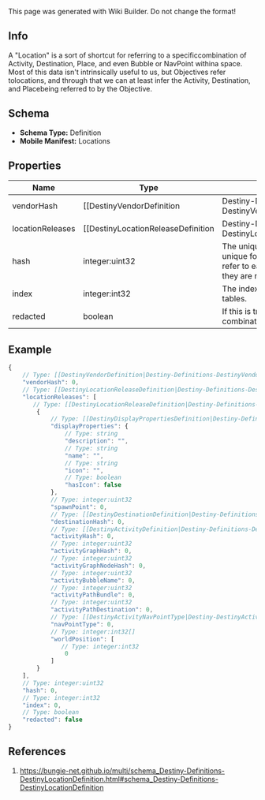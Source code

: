 <span class="wiki-builder">This page was generated with Wiki Builder. Do not change the format!</span>

## Info
A &quot;Location&quot; is a sort of shortcut for referring to a specificcombination of Activity, Destination, Place, and even Bubble or NavPoint withina space. Most of this data isn't intrinsically useful to us, but Objectives refer tolocations, and through that we can at least infer the Activity, Destination, and Placebeing referred to by the Objective.

## Schema
* **Schema Type:** Definition
* **Mobile Manifest:** Locations

## Properties
Name | Type | Description
---- | ---- | -----------
vendorHash | [[DestinyVendorDefinition|Destiny-Definitions-DestinyVendorDefinition]]:ManifestDefinition:integer:uint32 | If the location has a Vendor on it, this is the hash identifier for that Vendor.Look them up with DestinyVendorDefinition.
locationReleases | [[DestinyLocationReleaseDefinition|Destiny-Definitions-DestinyLocationReleaseDefinition]]:Definition[] | A Location may refer to different specific spots in the world based on the world's current state.This is a list of those potential spots, and the data we can use at runtime to determinewhich one of the spots is the currently valid one.
hash | integer:uint32 | The unique identifier for this entity.  Guaranteed to be unique for the type of entity, but not globally. When entities refer to each other in Destiny content, it is this hash that they are referring to.
index | integer:int32 | The index of the entity as it was found in the investment tables.
redacted | boolean | If this is true, then there is an entity with this identifier/type combination, but BNet isnot yet allowed to show it.  Sorry!

## Example
```javascript
{
    // Type: [[DestinyVendorDefinition|Destiny-Definitions-DestinyVendorDefinition]]:ManifestDefinition:integer:uint32
    "vendorHash": 0,
    // Type: [[DestinyLocationReleaseDefinition|Destiny-Definitions-DestinyLocationReleaseDefinition]]:Definition[]
    "locationReleases": [
       // Type: [[DestinyLocationReleaseDefinition|Destiny-Definitions-DestinyLocationReleaseDefinition]]:Definition
        {
            // Type: [[DestinyDisplayPropertiesDefinition|Destiny-Definitions-Common-DestinyDisplayPropertiesDefinition]]:Definition
            "displayProperties": {
                // Type: string
                "description": "",
                // Type: string
                "name": "",
                // Type: string
                "icon": "",
                // Type: boolean
                "hasIcon": false
            },
            // Type: integer:uint32
            "spawnPoint": 0,
            // Type: [[DestinyDestinationDefinition|Destiny-Definitions-DestinyDestinationDefinition]]:ManifestDefinition:integer:uint32
            "destinationHash": 0,
            // Type: [[DestinyActivityDefinition|Destiny-Definitions-DestinyActivityDefinition]]:ManifestDefinition:integer:uint32
            "activityHash": 0,
            // Type: integer:uint32
            "activityGraphHash": 0,
            // Type: integer:uint32
            "activityGraphNodeHash": 0,
            // Type: integer:uint32
            "activityBubbleName": 0,
            // Type: integer:uint32
            "activityPathBundle": 0,
            // Type: integer:uint32
            "activityPathDestination": 0,
            // Type: [[DestinyActivityNavPointType|Destiny-DestinyActivityNavPointType]]:Enum
            "navPointType": 0,
            // Type: integer:int32[]
            "worldPosition": [
               // Type: integer:int32
                0
            ]
        }
    ],
    // Type: integer:uint32
    "hash": 0,
    // Type: integer:int32
    "index": 0,
    // Type: boolean
    "redacted": false
}

```

## References
1. https://bungie-net.github.io/multi/schema_Destiny-Definitions-DestinyLocationDefinition.html#schema_Destiny-Definitions-DestinyLocationDefinition
